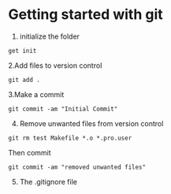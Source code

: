 # Getting started with git

1. initialize the folder

```
get init
```

2.Add files to version control

```
git add .
```

3.Make a commit

```
git commit -am "Initial Commit"
```

4. Remove unwanted files from version control

```
git rm test Makefile *.o *.pro.user
```

Then commit

```
git commit -am "removed unwanted files"
```

5. The .gitignore file

